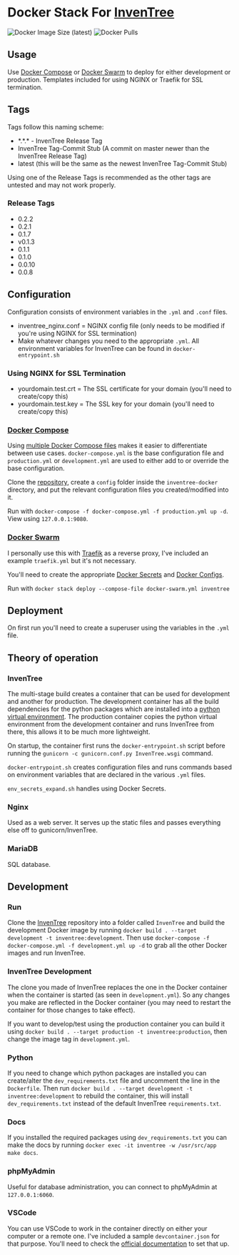 # Docker Stack For [InvenTree](https://github.com/inventree/InvenTree)

![Docker Image Size (latest)](https://img.shields.io/docker/image-size/zeigren/inventree/latest)
![Docker Pulls](https://img.shields.io/docker/pulls/zeigren/inventree)

## Usage

Use [Docker Compose](https://docs.docker.com/compose/) or [Docker Swarm](https://docs.docker.com/engine/swarm/) to deploy for either development or production. Templates included for using NGINX or Traefik for SSL termination.

## Tags

Tags follow this naming scheme:

- \*.\*.\* - InvenTree Release Tag
- InvenTree Tag-Commit Stub (A commit on master newer than the InvenTree Release Tag)
- latest (this will be the same as the newest InvenTree Tag-Commit Stub)

Using one of the Release Tags is recommended as the other tags are untested and may not work properly.

### Release Tags

- 0.2.2
- 0.2.1
- 0.1.7
- v0.1.3
- 0.1.1
- 0.1.0
- 0.0.10
- 0.0.8




## Configuration

Configuration consists of environment variables in the `.yml` and `.conf` files.

- inventree_nginx.conf = NGINX config file (only needs to be modified if you're using NGINX for SSL termination)
- Make whatever changes you need to the appropriate `.yml`. All environment variables for InvenTree can be found in `docker-entrypoint.sh`

### Using NGINX for SSL Termination

- yourdomain.test.crt = The SSL certificate for your domain (you'll need to create/copy this)
- yourdomain.test.key = The SSL key for your domain (you'll need to create/copy this)

### [Docker Compose](https://docs.docker.com/compose/)

Using [multiple Docker Compose files](https://docs.docker.com/compose/extends/#multiple-compose-files) makes it easier to differentiate between use cases. `docker-compose.yml` is the base configuration file and `production.yml` or `development.yml` are used to either add to or override the base configuration.

Clone the [repository](https://github.com/Zeigren/inventree-docker), create a `config` folder inside the `inventree-docker` directory, and put the relevant configuration files you created/modified into it.

Run with `docker-compose -f docker-compose.yml -f production.yml up -d`. View using `127.0.0.1:9080`.

### [Docker Swarm](https://docs.docker.com/engine/swarm/)

I personally use this with [Traefik](https://traefik.io/) as a reverse proxy, I've included an example `traefik.yml` but it's not necessary.

You'll need to create the appropriate [Docker Secrets](https://docs.docker.com/engine/swarm/secrets/) and [Docker Configs](https://docs.docker.com/engine/swarm/configs/).

Run with `docker stack deploy --compose-file docker-swarm.yml inventree`

## Deployment

On first run you'll need to create a superuser using the variables in the `.yml` file.

## Theory of operation

### InvenTree


The multi-stage build creates a container that can be used for development and another for production. The development container has all the build dependencies for the python packages which are installed into a [python virtual environment](https://docs.python.org/3/tutorial/venv.html). The production container copies the python virtual environment from the development container and runs InvenTree from there, this allows it to be much more lightweight.

On startup, the container first runs the `docker-entrypoint.sh` script before running the `gunicorn -c gunicorn.conf.py InvenTree.wsgi` command.

`docker-entrypoint.sh` creates configuration files and runs commands based on environment variables that are declared in the various `.yml` files.

`env_secrets_expand.sh` handles using Docker Secrets.

### Nginx

Used as a web server. It serves up the static files and passes everything else off to gunicorn/InvenTree.

### MariaDB

SQL database.

## Development

### Run

Clone the [InvenTree](https://github.com/inventree/InvenTree) repository into a folder called `InvenTree` and build the development Docker image by running `docker build . --target development -t inventree:development`. Then use `docker-compose -f docker-compose.yml -f development.yml up -d` to grab all the other Docker images and run InvenTree.

### InvenTree Development

The clone you made of InvenTree replaces the one in the Docker container when the container is started (as seen in `development.yml`). So any changes you make are reflected in the Docker container (you may need to restart the container for those changes to take effect).

If you want to develop/test using the production container you can build it using `docker build . --target production -t inventree:production`, then change the image tag in `development.yml`.

### Python

If you need to change which python packages are installed you can create/alter the `dev_requirements.txt` file and uncomment the line in the `Dockerfile`. Then run `docker build . --target development -t inventree:development`  to rebuild the container, this will install `dev_requirements.txt` instead of the default InvenTree `requirements.txt`.

### Docs

If you installed the required packages using `dev_requirements.txt` you can make the docs by running `docker exec -it inventree -w /usr/src/app make docs`.

### phpMyAdmin

Useful for database administration, you can connect to phpMyAdmin at `127.0.0.1:6060`.

### VSCode

You can use VSCode to work in the container directly on either your computer or a remote one. I've included a sample `devcontainer.json` for that purpose. You'll need to check the [official documentation](https://code.visualstudio.com/docs/remote/containers) to set that up.
